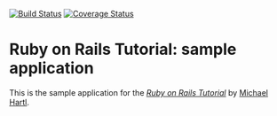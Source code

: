 [![Build Status](https://travis-ci.org/AlekseyLeshko/sample_app.png?branch=master)](https://travis-ci.org/AlekseyLeshko/sample_app)
[![Coverage Status](https://coveralls.io/repos/AlekseyLeshko/sample_app/badge.png)](https://coveralls.io/r/AlekseyLeshko/sample_app)

# Ruby on Rails Tutorial: sample application

This is the sample application for
the [*Ruby on Rails Tutorial*](http://railstutorial.org/)
by [Michael Hartl](http://michaelhartl.com/).
